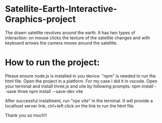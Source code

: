 # Satellite-Earth-Interactive-Graphics-project
The drawn satellite revolves around the earth. It has two types of interaction: on mouse clicks the texture of the satellite changes and with keyboard arrows the camera moves around the satellite.


# How to run the project:
Please ensure node.js is installed in you device. "npm" is needed to run the html file.
Open the project in a platform. For my case I did it in vscode. Open your terminal and install three.js and vite by following prompts:
npm install --save three
npm install --save-dev vite

After successful installment, run "npx vite" in the terminal. It will provide a localhost server link; ctrl+left click on the link to run the html file.

Thank you so much!!